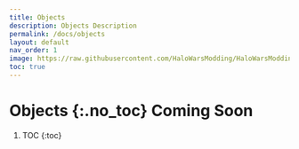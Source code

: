 ```yaml
---
title: Objects
description: Objects Description
permalink: /docs/objects
layout: default
nav_order: 1
image: https://raw.githubusercontent.com/HaloWarsModding/HaloWarsModding.github.io/master/resources/images/metadata/header.png
toc: true
---
```



# Objects {:.no_toc} <span class="label label-yellow">Coming Soon</span>

1. TOC
{:toc}